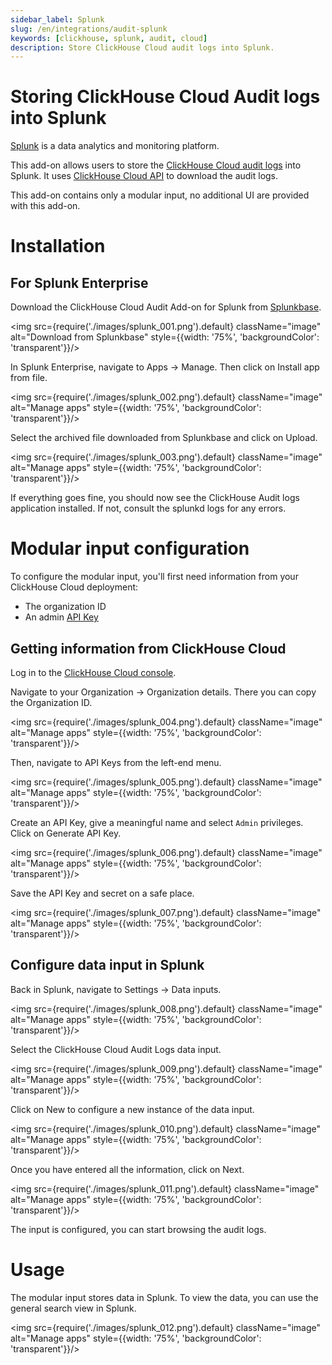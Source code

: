 ```yaml
---
sidebar_label: Splunk
slug: /en/integrations/audit-splunk
keywords: [clickhouse, splunk, audit, cloud]
description: Store ClickHouse Cloud audit logs into Splunk.
---
```

# Storing ClickHouse Cloud Audit logs into Splunk

[Splunk](https://www.splunk.com/) is a data analytics and monitoring platform. 

This add-on allows users to store the [ClickHouse Cloud audit logs](https://clickhouse.com/docs/en/cloud/security/audit-logging) into Splunk. It uses [ClickHouse Cloud API](https://clickhouse.com/docs/en/cloud/manage/api/api-overview) to download the audit logs.  

This add-on contains only a modular input, no additional UI are provided with this add-on.

# Installation

## For Splunk Enterprise 

Download the ClickHouse Cloud Audit Add-on for Splunk from [Splunkbase](https://splunkbase.splunk.com/app/7709). 

<img src={require('./images/splunk_001.png').default} className="image" alt="Download from Splunkbase" style={{width: '75%', 'backgroundColor': 'transparent'}}/>
<br/>

In Splunk Enterprise, navigate to Apps -> Manage. Then click on Install app from file.

<img src={require('./images/splunk_002.png').default} className="image" alt="Manage apps" style={{width: '75%', 'backgroundColor': 'transparent'}}/>
<br/>

Select the archived file downloaded from Splunkbase and click on Upload. 

<img src={require('./images/splunk_003.png').default} className="image" alt="Manage apps" style={{width: '75%', 'backgroundColor': 'transparent'}}/>
<br/>

If everything goes fine, you should now see the ClickHouse Audit logs application installed. If not, consult the splunkd logs for any errors. 

# Modular input configuration

To configure the modular input, you'll first need information from your ClickHouse Cloud deployment:

- The organization ID
- An admin [API Key](https://clickhouse.com/docs/en/cloud/manage/openapi)

## Getting information from ClickHouse Cloud

Log in to the [ClickHouse Cloud console](https://console.clickhouse.cloud/). 

Navigate to your Organization -> Organization details. There you can copy the Organization ID. 

<img src={require('./images/splunk_004.png').default} className="image" alt="Manage apps" style={{width: '75%', 'backgroundColor': 'transparent'}}/>
<br/>

Then, navigate to API Keys from the left-end menu.

<img src={require('./images/splunk_005.png').default} className="image" alt="Manage apps" style={{width: '75%', 'backgroundColor': 'transparent'}}/>
<br/>

Create an API Key, give a meaningful name and select `Admin` privileges. Click on Generate API Key.

<img src={require('./images/splunk_006.png').default} className="image" alt="Manage apps" style={{width: '75%', 'backgroundColor': 'transparent'}}/>
<br/>

Save the API Key and secret on a safe place.  

<img src={require('./images/splunk_007.png').default} className="image" alt="Manage apps" style={{width: '75%', 'backgroundColor': 'transparent'}}/>
<br/>

## Configure data input in Splunk

Back in Splunk, navigate to Settings -> Data inputs. 

<img src={require('./images/splunk_008.png').default} className="image" alt="Manage apps" style={{width: '75%', 'backgroundColor': 'transparent'}}/>
<br/>

Select the ClickHouse Cloud Audit Logs data input. 

<img src={require('./images/splunk_009.png').default} className="image" alt="Manage apps" style={{width: '75%', 'backgroundColor': 'transparent'}}/>
<br/>

Click on New to configure a new instance of the data input. 

<img src={require('./images/splunk_010.png').default} className="image" alt="Manage apps" style={{width: '75%', 'backgroundColor': 'transparent'}}/>
<br/>

Once you have entered all the information, click on Next. 

<img src={require('./images/splunk_011.png').default} className="image" alt="Manage apps" style={{width: '75%', 'backgroundColor': 'transparent'}}/>
<br/>

The input is configured, you can start browsing the audit logs. 

# Usage

The modular input stores data in Splunk. To view the data, you can use the general search view in Splunk. 

<img src={require('./images/splunk_012.png').default} className="image" alt="Manage apps" style={{width: '75%', 'backgroundColor': 'transparent'}}/>
<br/>
